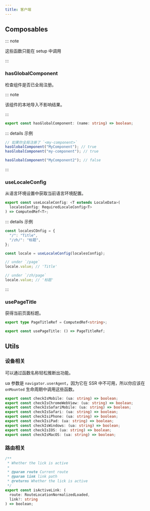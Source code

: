 ```yaml
---
title: 客户端
---
```


## Composables

::: note

这些函数只能在 setup 中调用

:::

### hasGlobalComponent

检查组件是否已全局注册。

::: note

该组件的本地导入不影响结果。

:::

```ts
export const hasGlobalComponent: (name: string) => boolean;
```

::: details 示例

```ts
// 如果你全局注册了 `<my-component>`
hasGlobalComponent("MyComponent"); // true
hasGlobalComponent("my-component"); // true

hasGlobalComponent("MyComponent2"); // false
```

:::

### useLocaleConfig

从语言环境设置中获取当前语言环境配置。

```ts
export const useLocaleConfig: <T extends LocaleData>(
  localesConfig: RequiredLocaleConfig<T>
) => ComputedRef<T>;
```

::: details 示例

```ts
const localesCOnfig = {
  "/": "Title",
  "/zh/": "标题",
};

const locale = useLocaleConfig(localesConfig);

// under `/page`
locale.value; // 'Title'

// under `/zh/page`
locale.value; // '标题'
```

:::

### usePageTitle

获得当前页面标题。

```ts
export type PageTitleRef = ComputedRef<string>;

export const usePageTitle: () => PageTitleRef;
```

## Utils

### 设备相关

可以通过函数名称轻松推断出功能。

ua 参数是 `navigator.userAgent`，因为它在 SSR 中不可用，所以你应该在 `onMounted` 生命周期中调用这些函数。

```ts
export const checkIsMobile: (ua: string) => boolean;
export const checkIsChromeWebView: (ua: string) => boolean;
export const checkIsSafariMobile: (ua: string) => boolean;
export const checkIsSafari: (ua: string) => boolean;
export const checkIsiPhone: (ua: string) => boolean;
export const checkIsiPad: (ua: string) => boolean;
export const checkIsWindows: (ua: string) => boolean;
export const checkIsIOS: (ua: string) => boolean;
export const checkIsMacOS: (ua: string) => boolean;
```

### 路由相关

```ts
/**
 * Whether the lick is active
 *
 * @param route Current route
 * @param link link path
 * @returns Whether the lick is active
 */
export const isActiveLink: (
  route: RouteLocationNormalizedLoaded,
  link?: string
) => boolean;
```
